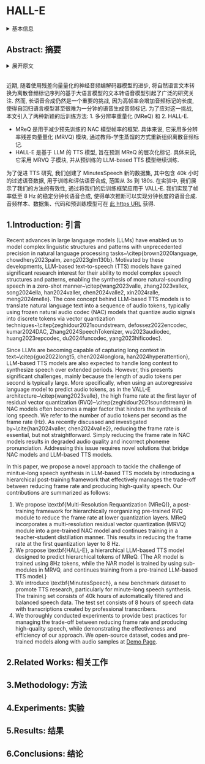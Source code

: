 # HALL-E

<details>
<summary>基本信息</summary>

- 标题: "HALL-E: Hierarchical Neural Codec Language Model for Minute-Long Zero-Shot Text-to-Speech Synthesis"
- 作者:
  - 01 Yuto Nishimura,
  - 02 Takumi Hirose,
  - 03 Masanari Ohi,
  - 04 Hideki Nakayama,
  - 05 Nakamasa Inoue
- 链接:
  - [ArXiv](https://arxiv.org/abs/2410.04380)
  - [Publication]
  - [Github]
  - [Demo](https://yutonishimura-v2.github.io/HALL-E_DEMO/)
- 文件:
  - [ArXiv](_PDF/2410.04380v1__HALL-E__Hierarchical_Neural_Codec_Language_Model_for_Minute-Long_Zero-Shot_Text-to-Speech_Synthesis.pdf)
  - [Publication] #TODO

</details>

## Abstract: 摘要

<details>
<summary>展开原文</summary>

Recently, Text-to-speech (TTS) models based on large language models (LLMs) that translate natural language text into sequences of discrete audio tokens have gained great research attention, with advances in neural audio codec (NAC) models using residual vector quantization (RVQ).
However, long-form speech synthesis remains a significant challenge due to the high frame rate, which increases the length of audio tokens and makes it difficult for autoregressive language models to generate audio tokens for even a minute of speech.
To address this challenge, this paper introduces two novel post-training approaches: 1) Multi-Resolution Requantization (MReQ) and 2) HALL-E.
MReQ is a framework to reduce the frame rate of pre-trained NAC models.
Specifically, it incorporates multi-resolution residual vector quantization (MRVQ) module that hierarchically reorganizes discrete audio tokens through teacher-student distillation.
HALL-E is an LLM-based TTS model designed to predict hierarchical tokens of MReQ.
Specifically, it incorporates the technique of using MRVQ sub-modules and continues training from a pre-trained LLM-based TTS model.
Furthermore, to promote TTS research, we create MinutesSpeech, a new benchmark dataset consisting of 40k hours of filtered speech data for training and evaluating speech synthesis ranging from 3s up to 180s.
In experiments, we demonstrated the effectiveness of our approaches by applying our post-training framework to VALL-E.
We achieved the frame rate down to as low as 8 Hz, enabling the stable minitue-long speech synthesis in a single inference step.
Audio samples, dataset, codes and pre-trained models are available at [this https URL](https://yutonishimura-v2.github.io/HALL-E_DEMO/).

</details>
<br>

近期, 随着使用残差向量量化的神经音频编解码器模型的进步, 将自然语言文本转换为离散音频标记序列的基于大语言模型的文本转语音模型引起了广泛的研究关注.
然而, 长语音合成仍然是一个重要的挑战, 因为高帧率会增加音频标记的长度, 使得自回归语言模型甚至很难为一分钟的语音生成音频标记.
为了应对这一挑战, 本文引入了两种新颖的后训练方法: 1. 多分辨率重量化 (MReQ) 和 2. HALL-E.

- MReQ 是用于减少预先训练的 NAC 模型帧率的框架. 具体来说, 它采用多分辨率残差向量量化 (MRVQ) 模块, 通过教师-学生蒸馏的方式重新组织离散音频标记.
- HALL-E 是基于 LLM 的 TTS 模型, 旨在预测 MReQ 的层次化标记. 具体来说, 它采用 MRVQ 子模块, 并从预训练的 LLM-based TTS 模型继续训练.

为了促进 TTS 研究, 我们创建了 MinutesSpeech 新的数据集, 其中包含 40k 小时的过滤语音数据, 用于训练和评估语音合成, 范围从 3s 到 180s.
在实验中, 我们展示了我们的方法的有效性, 通过将我们的后训练框架应用于 VALL-E.
我们实现了帧率低至 8 Hz 的稳定分钟长语音合成, 使得单次推断可以实现分钟长度的语音合成.
音频样本、数据集、代码和预训练模型可在 [此 https URL](https://yutonishimura-v2.github.io/HALL-E_DEMO/) 获得.

## 1.Introduction: 引言

Recent advances in large language models (LLMs) have enabled us to model complex linguistic structures and patterns with unprecedented precision in natural language processing tasks~\citep{brown2020language, chowdhery2023palm, zeng2023glm130b}.
Motivated by these developments, LLM-based text-to-speech (TTS) models have gained significant research interest for their ability to model complex speech structures and patterns, enabling the synthesis of more natural-sounding speech in a zero-shot manner~\citep{wang2023valle, zhang2023vallex, song2024ella, han2024valler, chen2024valle2, xin2024ralle, meng2024melle}.
The core concept behind LLM-based TTS models is to translate natural language text into a sequence of audio tokens, typically using frozen natural audio codec (NAC) models that quantize audio signals into discrete tokens via vector quantization techniques~\citep{zeghidour2021soundstream, defossez2022encodec, kumar2024DAC, Zhang2024SpeechTokenizer, wu2023audiodec, huang2023repcodec, du2024funcodec, yang2023hificodec}.

Since LLMs are becoming capable of capturing long context in text~\citep{guo2022longt5, chen2024longlora, han2024hyperattention}, LLM-based TTS models are also expected to handle long context to synthesize speech over extended periods.
However, this presents significant challenges, mainly because the length of audio tokens per second is typically large.
More specifically, when using an autoregressive language model to predict audio tokens, as in the VALL-E architecture~\citep{wang2023valle}, the high frame rate at the first layer of residual vector quantization (RVQ)~\citep{zeghidour2021soundstream} in NAC models often becomes a major factor that hinders the synthesis of long speech.
We refer to the number of audio tokens per second as the frame rate (Hz).
As recently discussed and investigated by~\cite{han2024valler, chen2024valle2}, reducing the frame rate is essential, but not straightforward. Simply reducing the frame rate in NAC models results in degraded audio quality and incorrect phoneme pronunciation.
Addressing this issue requires novel solutions that bridge NAC models and LLM-based TTS models.

In this paper, we propose a novel approach to tackle the challenge of minitue-long speech synthesis in LLM-based TTS models by introducing a hierarchical post-training framework that effectively manages the trade-off between reducing frame rate and producing high-quality speech.
Our contributions are summarized as follows:
1. We propose \textbf{Multi-Resolution Requantization (MReQ)}, a post-training framework for hierarchically reorganizing pre-trained RVQ module to reduce the frame rate at lower quantization layers. MReQ incorporates a multi-resolution residual vector quantization (MRVQ) module into a pre-trained NAC model and continues training in a teacher-student distillation manner.
This results in reducing the frame rate at the first quantization layer to 8 Hz.
2. We propose \textbf{HALL-E}, a hierarchical LLM-based TTS model designed to predict hierarchical tokens of MReQ.
{The AR model is trained using 8Hz tokens, while the NAR model is trained by using sub-modules in MRVQ, and continues training from a pre-trained LLM-based TTS model.}
3. We introduce \textbf{MinutesSpeech}, a new benchmark dataset to promote TTS research, particularly for minute-long speech synthesis.
The training set consists of 40k hours of automatically filtered and balanced speech data.
The test set consists of 8 hours of speech data with transcriptions created by professional transcribers.
4. We thoroughly conducted experiments to provide best practices for managing the trade-off between reducing frame rate and producing high-quality speech, while demonstrating the effectiveness and efficiency of our approach.
We open-source dataset, codes and pre-trained models along with audio samples at [Demo Page](https://yutonishimura-v2.github.io/HALL-E_DEMO/).

## 2.Related Works: 相关工作

## 3.Methodology: 方法

## 4.Experiments: 实验

## 5.Results: 结果

## 6.Conclusions: 结论
